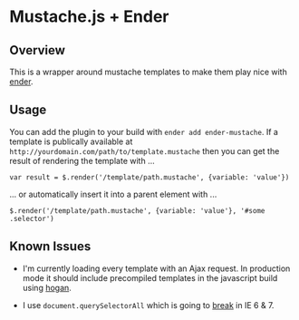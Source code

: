 # Mustache.js + Ender
## Overview
This is a wrapper around mustache templates to make them play nice with [ender](https://github.com/ender-js).

## Usage
You can add the plugin to your build with `ender add ender-mustache`. If a template is publically available at `http://yourdomain.com/path/to/template.mustache` then you can get the result of rendering the template with ...
```
var result = $.render('/template/path.mustache', {variable: 'value'})
```
... or automatically insert it into a parent element with ...
```
$.render('/template/path.mustache', {variable: 'value'}, '#some .selector')
```

## Known Issues
- I'm currently loading every template with an Ajax request. In production mode it should include precompiled templates in the javascript build using [hogan](http://twitter.github.io/hogan.js).

- I use `document.querySelectorAll` which is going to [break](http://caniuse.com/queryselector) in IE 6 & 7.